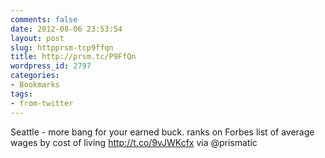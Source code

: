 ```yaml
---
comments: false
date: 2012-08-06 23:53:54
layout: post
slug: httpprsm-tcp9ffqn
title: http://prsm.tc/P9FfQn
wordpress_id: 2797
categories:
- Bookmarks
tags:
- from-twitter
---
```


Seattle - more bang for your earned buck. ranks on Forbes list of average wages by cost of living http://t.co/9vJWKcfx via @prismatic
